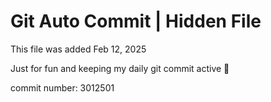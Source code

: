 # Git Auto Commit | Hidden File

This file was added Feb 12, 2025

Just for fun and keeping my daily git commit active 🤪

commit number: 3012501
